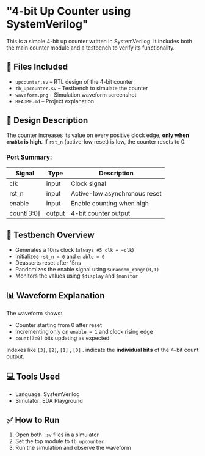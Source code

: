
# "4-bit Up Counter using SystemVerilog"

This is a simple 4-bit up counter written in SystemVerilog. It includes both the main counter module and a testbench to verify its functionality.


## 📁 Files Included

- `upcounter.sv` – RTL design of the 4-bit counter
- `tb_upcounter.sv` – Testbench to simulate the counter
- `waveform.png` – Simulation waveform screenshot
- `README.md` – Project explanation


## 🔧 Design Description

The counter increases its value on every positive clock edge, **only when `enable` is high**. If `rst_n` (active-low reset) is low, the counter resets to 0.

### Port Summary:

| Signal   | Type   | Description               |
|----------|--------|---------------------------|
| clk      | input  | Clock signal              |
| rst_n    | input  | Active-low asynchronous reset |
| enable   | input  | Enable counting when high |
| count[3:0] | output | 4-bit counter output     |


## 🧪 Testbench Overview

- Generates a 10ns clock (`always #5 clk = ~clk`)
- Initializes `rst_n = 0` and `enable = 0`
- Deasserts reset after 15ns
- Randomizes the enable signal using `$urandom_range(0,1)`
- Monitors the values using `$display` and `$monitor`


## 📊 Waveform Explanation

The waveform shows:
- Counter starting from 0 after reset
- Incrementing only on `enable = 1` and clock rising edge
- `count[3:0]` bits updating as expected

Indexes like `[3]`, `[2]`, `[1]` , `[0]` . indicate the **individual bits** of the 4-bit count output.


## 💻 Tools Used

- Language: SystemVerilog
- Simulator: EDA Playground 


## ✅ How to Run

1. Open both `.sv` files in a simulator
2. Set the top module to `tb_upcounter`
3. Run the simulation and observe the waveform


